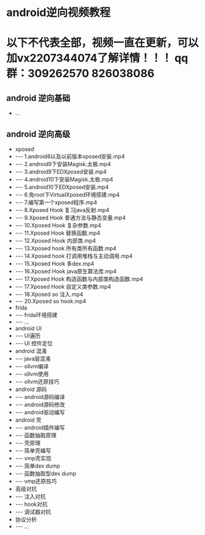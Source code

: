 # android逆向视频教程
# 以下不代表全部，视频一直在更新，可以加vx2207344074了解详情！！！ qq群：309262570 826038086
## android 逆向基础
* ...
## android 逆向高级
* xposed 
* --- 1.android8以及以前版本xposed安装.mp4
* --- 2.android9下安装Magisk.太极.mp4
* --- 3.android9下EDXposed安装.mp4
* --- 4.android10下安装Magisk.太极.mp4
* --- 5.android10下EDXposed安装.mp4
* --- 6.免root下VirtualXposed环境搭建.mp4
* --- 7.编写第一个xposed程序.mp4
* --- 8.Xposed Hook 复习java反射.mp4
* --- 9.Xposed Hook 普通方法与静态变量.mp4
* --- 10.Xposed Hook 复杂参数.mp4
* --- 11.Xposed Hook 替换函数.mp4
* --- 12.Xposed Hook 内部类.mp4
* --- 13.Xposed hook 所有类所有函数.mp4
* --- 14.Xposed hook 打调用堆栈与主动调用.mp4
* --- 15.Xposed Hook 多dex.mp4
* --- 16.Xposed Hook java原生算法库.mp4
* --- 17.Xposed Hook 构造函数与内部类构造函数.mp4
* --- 17.Xposed Hook 自定义类参数.mp4
* --- 18.Xposed so 注入.mp4
* --- 20.Xposed so hook.mp4
* frida
* --- frida环境搭建
* --- ...
* android UI
* --- UI遍历
* --- UI 控件定位
* android 混淆
* --- java层混淆
* --- ollvm编译
* --- ollvm使用
* --- ollvm还原技巧
* android 源码
* --- android源码编译
* --- android源码修改
* --- android驱动编写
* android 壳
* --- android插件编写
* --- 函数抽取原理
* --- 壳原理
* --- 简单壳编写
* --- vmp壳实现
* --- 简单dex dump
* --- 函数抽取型dex dump
* --- vmp还原技巧
* 高级对抗
* --- 注入对抗
* --- hook对抗
* --- 调试器对抗
* 协议分析
* --- ...
